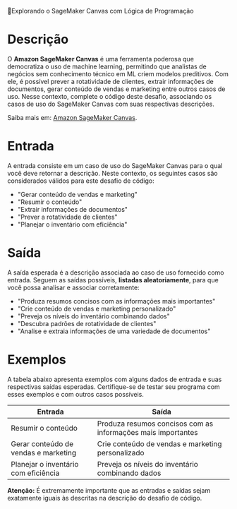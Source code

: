 🚀Explorando o SageMaker Canvas com Lógica de Programação

# Descrição
O **Amazon SageMaker Canvas** é uma ferramenta poderosa que democratiza o uso de machine learning, permitindo que analistas de negócios sem conhecimento técnico em ML criem modelos preditivos. Com ele, é possível prever a rotatividade de clientes, extrair informações de documentos, gerar conteúdo de vendas e marketing entre outros casos de uso. 
Nesse contexto, complete o código deste desafio, associando os casos de uso do SageMaker Canvas com suas respectivas descrições.

Saiba mais em: [Amazon SageMaker Canvas](https://aws.amazon.com/pt/sagemaker/canvas/).

# Entrada
A entrada consiste em um caso de uso do SageMaker Canvas para o qual você deve retornar a descrição. Neste contexto, os seguintes casos são considerados válidos para este desafio de código:

 - "Gerar conteúdo de vendas e marketing"
 - "Resumir o conteúdo"
 - "Extrair informações de documentos"
 - "Prever a rotatividade de clientes"
 - "Planejar o inventário com eficiência"
# Saída
A saída esperada é a descrição associada ao caso de uso fornecido como entrada. Seguem as saídas possíveis, **listadas aleatoriamente**, para que você possa analisar e associar corretamente:

 - "Produza resumos concisos com as informações mais importantes"
 - "Crie conteúdo de vendas e marketing personalizado"
 - "Preveja os níveis do inventário combinando dados"
 - "Descubra padrões de rotatividade de clientes"
 - "Analise e extraia informações de uma variedade de documentos"

# Exemplos
A tabela abaixo apresenta exemplos com alguns dados de entrada e suas respectivas saídas esperadas. Certifique-se de testar seu programa com esses exemplos e com outros casos possíveis.

|Entrada |	Saída |
| ------ | ------ |
|Resumir o conteúdo |	Produza resumos concisos com as informações mais importantes |
|Gerar conteúdo de vendas e marketing |	Crie conteúdo de vendas e marketing personalizado |
|Planejar o inventário com eficiência |	Preveja os níveis do inventário combinando dados |

**Atenção:** É extremamente importante que as entradas e saídas sejam exatamente iguais às descritas na descrição do desafio de código.

